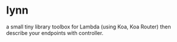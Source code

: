 # lynn

a small tiny library toolbox for Lambda (using Koa, Koa Router) then describe your endpoints with controller.
